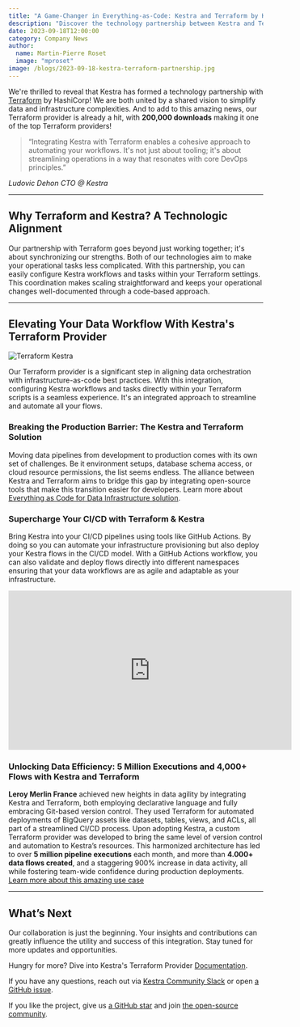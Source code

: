 ```yaml
---
title: "A Game-Changer in Everything-as-Code: Kestra and Terraform by HashiCorp Join Forces"
description: "Discover the technology partnership between Kestra and Terraform by HashiCorp. Experience simplified operational workflows across data and infrastructure, seamless CI/CD integrations, and a Terraform provider with already 200,000 downloads."
date: 2023-09-18T12:00:00
category: Company News
author:
  name: Martin-Pierre Roset
  image: "mproset"
image: /blogs/2023-09-18-kestra-terraform-partnership.jpg
---
```

We're thrilled to reveal that Kestra has formed a technology partnership with [Terraform](https://www.terraform.io/) by HashiCorp! We are both united by a shared vision to simplify data and infrastructure complexities. And to add to this amazing news, our Terraform provider is already a hit, with **200,000 downloads** making it one of the top Terraform providers! 

>“Integrating Kestra with Terraform enables a cohesive approach to automating your workflows. It's not just about tooling; it's about  streamlining operations in a way that resonates with core DevOps principles.”

*Ludovic Dehon CTO @ Kestra*

---

## Why Terraform and Kestra? A Technologic Alignment ##

Our partnership with Terraform goes beyond just working together; it's about synchronizing our strengths. Both of our technologies aim to make your operational tasks less complicated. With this partnership, you can easily configure Kestra workflows and tasks within your Terraform settings. This coordination makes scaling straightforward and keeps your operational changes well-documented through a code-based approach.

--- 

## Elevating Your Data Workflow With Kestra's Terraform Provider ##

![Terraform Kestra](/blogs/2023-09-18-kestra-terraform-partnership/terraform-kestra.png)

Our Terraform provider is a significant step in aligning data orchestration with infrastructure-as-code best practices. With this integration, configuring Kestra workflows and tasks directly within your Terraform scripts is a seamless experience. It's an integrated approach to streamline and automate all your flows.


### Breaking the Production Barrier: The Kestra and Terraform Solution ###

Moving data pipelines from development to production comes with its own set of challenges. Be it environment setups, database schema access, or cloud resource permissions, the list seems endless. The alliance between Kestra and Terraform aims to bridge this gap by integrating open-source tools that make this transition easier for developers. Learn more about [Everything as Code for Data Infrastructure solution](https://levelup.gitconnected.com/programmable-data-infrastructure-is-finally-within-reach-83fb8e6392ac).


### Supercharge Your CI/CD with Terraform & Kestra ###
Bring Kestra into your CI/CD pipelines using tools like GitHub Actions. By doing so you can automate your infrastructure provisioning but also deploy your Kestra flows in the CI/CD model. With a GitHub Actions workflow, you can also validate and deploy flows directly into different namespaces ensuring that your data workflows are as agile and adaptable as your infrastructure.
<br>
<iframe width="560" height="315" src="https://www.youtube.com/embed/videoseries?si=jXSj49xwStR5Wqk8&amp;list=PLEK3H8YwZn1olYeQ7qbGdY5XQySKCNLUr" title="YouTube video player" frameborder="0" allow="accelerometer; autoplay; clipboard-write; encrypted-media; gyroscope; picture-in-picture; web-share" allowfullscreen></iframe>
<br>

### Unlocking Data Efficiency: 5 Million Executions and 4,000+ Flows with Kestra and Terraform ###

**Leroy Merlin France** achieved new heights in data agility by integrating Kestra and Terraform, both employing declarative language and fully embracing Git-based version control. They used Terraform for automated deployments of BigQuery assets like datasets, tables, views, and ACLs, all part of a streamlined CI/CD process. Upon adopting Kestra, a custom Terraform provider was developed to bring the same level of version control and automation to Kestra’s resources. This harmonized architecture has led to over **5 million pipeline executions** each month, and more than **4.000+ data flows created**, and a staggering 900% increase in data activity, all while fostering team-wide confidence during production deployments. [Learn more about this amazing use case](https://kestra.io/blogs/2023-08-16-datamesh)

--- 

## What’s Next ##

Our collaboration is just the beginning. Your insights and contributions can greatly influence the utility and success of this integration. Stay tuned for more updates and opportunities.

Hungry for more? Dive into Kestra's Terraform Provider [Documentation](https://kestra.io/docs/terraform).

If you have any questions, reach out via [Kestra Community Slack](https://kestra.io/slack) or open [a GitHub issue](https://github.com/kestra-io/kestra).

If you like the project, give us [a GitHub star](https://github.com/kestra-io/kestra) and join [the open-source community](https://kestra.io/slack).
